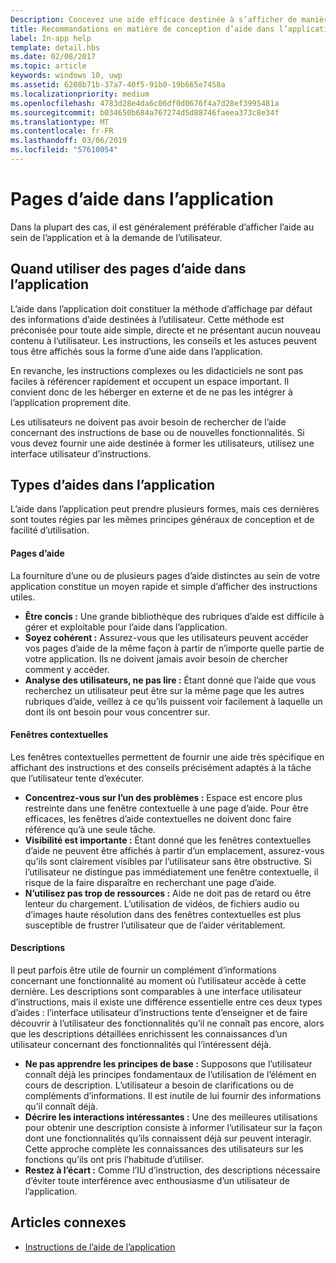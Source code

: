 ```yaml
---
Description: Concevez une aide efficace destinée à s’afficher de manière réactive dans votre application.
title: Recommandations en matière de conception d’aide dans l’application
label: In-app help
template: detail.hbs
ms.date: 02/08/2017
ms.topic: article
keywords: windows 10, uwp
ms.assetid: 6208b71b-37a7-40f5-91b0-19b665e7458a
ms.localizationpriority: medium
ms.openlocfilehash: 4783d28e4da6c06df0d0676f4a7d28ef3995481a
ms.sourcegitcommit: b034650b684a767274d5d88746faeea373c8e34f
ms.translationtype: MT
ms.contentlocale: fr-FR
ms.lasthandoff: 03/06/2019
ms.locfileid: "57610054"
---
```

# <a name="in-app-help-pages"></a>Pages d’aide dans l’application

Dans la plupart des cas, il est généralement préférable d’afficher l’aide au sein de l’application et à la demande de l’utilisateur.

## <a name="when-to-use-in-app-help-pages"></a>Quand utiliser des pages d’aide dans l’application

L’aide dans l’application doit constituer la méthode d’affichage par défaut des informations d’aide destinées à l’utilisateur. Cette méthode est préconisée pour toute aide simple, directe et ne présentant aucun nouveau contenu à l’utilisateur. Les instructions, les conseils et les astuces peuvent tous être affichés sous la forme d’une aide dans l’application.

En revanche, les instructions complexes ou les didacticiels ne sont pas faciles à référencer rapidement et occupent un espace important. Il convient donc de les héberger en externe et de ne pas les intégrer à l’application proprement dite.

Les utilisateurs ne doivent pas avoir besoin de rechercher de l’aide concernant des instructions de base ou de nouvelles fonctionnalités. Si vous devez fournir une aide destinée à former les utilisateurs, utilisez une interface utilisateur d’instructions.

## <a name="types-of-in-app-help"></a>Types d’aides dans l’application

L’aide dans l’application peut prendre plusieurs formes, mais ces dernières sont toutes régies par les mêmes principes généraux de conception et de facilité d’utilisation.

#### <a name="help-pages"></a>Pages d’aide

La fourniture d’une ou de plusieurs pages d’aide distinctes au sein de votre application constitue un moyen rapide et simple d’afficher des instructions utiles.

-   **Être concis :** Une grande bibliothèque des rubriques d’aide est difficile à gérer et exploitable pour l’aide dans l’application.
-   **Soyez cohérent :** Assurez-vous que les utilisateurs peuvent accéder vos pages d’aide de la même façon à partir de n’importe quelle partie de votre application. Ils ne doivent jamais avoir besoin de chercher comment y accéder.
-   **Analyse des utilisateurs, ne pas lire :** Étant donné que l’aide que vous recherchez un utilisateur peut être sur la même page que les autres rubriques d’aide, veillez à ce qu’ils puissent voir facilement à laquelle un dont ils ont besoin pour vous concentrer sur.


#### <a name="popups"></a>Fenêtres contextuelles

Les fenêtres contextuelles permettent de fournir une aide très spécifique en affichant des instructions et des conseils précisément adaptés à la tâche que l’utilisateur tente d’exécuter.

-   **Concentrez-vous sur l’un des problèmes :** Espace est encore plus restreinte dans une fenêtre contextuelle à une page d’aide. Pour être efficaces, les fenêtres d’aide contextuelles ne doivent donc faire référence qu’à une seule tâche.
-   **Visibilité est importante :** Étant donné que les fenêtres contextuelles d’aide ne peuvent être affichés à partir d’un emplacement, assurez-vous qu’ils sont clairement visibles par l’utilisateur sans être obstructive. Si l’utilisateur ne distingue pas immédiatement une fenêtre contextuelle, il risque de la faire disparaître en recherchant une page d’aide.
-   **N’utilisez pas trop de ressources :** Aide ne doit pas de retard ou être lenteur du chargement. L’utilisation de vidéos, de fichiers audio ou d’images haute résolution dans des fenêtres contextuelles est plus susceptible de frustrer l’utilisateur que de l’aider véritablement.

#### <a name="descriptions"></a>Descriptions

Il peut parfois être utile de fournir un complément d’informations concernant une fonctionnalité au moment où l’utilisateur accède à cette dernière. Les descriptions sont comparables à une interface utilisateur d’instructions, mais il existe une différence essentielle entre ces deux types d’aides : l’interface utilisateur d’instructions tente d’enseigner et de faire découvrir à l’utilisateur des fonctionnalités qu’il ne connaît pas encore, alors que les descriptions détaillées enrichissent les connaissances d’un utilisateur concernant des fonctionnalités qui l’intéressent déjà.

-   **Ne pas apprendre les principes de base :** Supposons que l’utilisateur connaît déjà les principes fondamentaux de l’utilisation de l’élément en cours de description. L’utilisateur a besoin de clarifications ou de compléments d’informations. Il est inutile de lui fournir des informations qu’il connaît déjà.
-   **Décrire les interactions intéressantes :** Une des meilleures utilisations pour obtenir une description consiste à informer l’utilisateur sur la façon dont une fonctionnalités qu’ils connaissent déjà sur peuvent interagir. Cette approche complète les connaissances des utilisateurs sur les fonctions qu’ils ont pris l’habitude d’utiliser.
-   **Restez à l’écart :** Comme l’IU d’instruction, des descriptions nécessaire d’éviter toute interférence avec enthousiasme d’un utilisateur de l’application.

## <a name="related-articles"></a>Articles connexes

* [Instructions de l’aide de l’application](guidelines-for-app-help.md)
